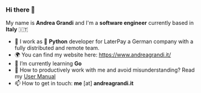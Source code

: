 ### Hi there 👋

My name is **Andrea Grandi** and I'm a **software engineer** currently based in **Italy** 🇮🇹

- 🔭  I work as 🐍 **Python** developer for LaterPay a German company with a fully distributed and remote team.
- 🌍  You can find my website here: https://www.andreagrandi.it/
- 🌱  I’m currently learning **Go**
- 💬  How to productively work with me and avoid misunderstanding? Read my [User Manual](https://gist.github.com/andreagrandi/a0a7218ea15ff8b6aadfd897cd0fbae2)
- 📫  How to get in touch: **me** [at] **andreagrandi.it**

<!--
**andreagrandi/andreagrandi** is a ✨ _special_ ✨ repository because its `README.md` (this file) appears on your GitHub profile.

Here are some ideas to get you started:

- 🔭 I’m currently working on ...
- 🌱 I’m currently learning ...
- 👯 I’m looking to collaborate on ...
- 🤔 I’m looking for help with ...
- 💬 Ask me about ...
- 📫 How to reach me: ...
- 😄 Pronouns: ...
- ⚡ Fun fact: ...
-->
